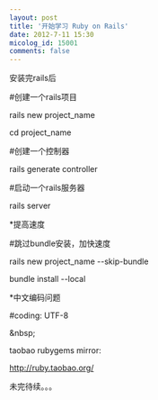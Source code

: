 ```yaml
---
layout: post
title: '开始学习 Ruby on Rails'
date: 2012-7-11 15:30
micolog_id: 15001
comments: false
---
```

安装完rails后

\#创建一个rails项目

rails new project_name

cd project_name

\#创建一个控制器

rails generate controller

\#启动一个rails服务器

rails server

*提高速度

\#跳过bundle安装，加快速度

rails new project_name --skip-bundle

bundle install --local

*中文编码问题

\#coding: UTF-8

&amp;nbsp;

taobao rubygems mirror:

http://ruby.taobao.org/

未完待续。。。
